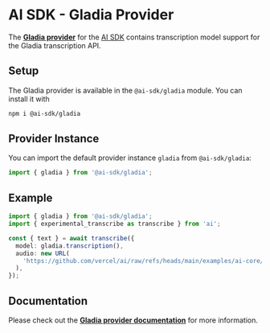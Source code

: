 # AI SDK - Gladia Provider

The **[Gladia provider](https://sdk.vercel.ai/providers/ai-sdk-providers/assemblyai)** for the [AI SDK](https://sdk.vercel.ai/docs)
contains transcription model support for the Gladia transcription API.

## Setup

The Gladia provider is available in the `@ai-sdk/gladia` module. You can install it with

```bash
npm i @ai-sdk/gladia
```

## Provider Instance

You can import the default provider instance `gladia` from `@ai-sdk/gladia`:

```ts
import { gladia } from '@ai-sdk/gladia';
```

## Example

```ts
import { gladia } from '@ai-sdk/gladia';
import { experimental_transcribe as transcribe } from 'ai';

const { text } = await transcribe({
  model: gladia.transcription(),
  audio: new URL(
    'https://github.com/vercel/ai/raw/refs/heads/main/examples/ai-core/data/galileo.mp3',
  ),
});
```

## Documentation

Please check out the **[Gladia provider documentation](https://sdk.vercel.ai/providers/ai-sdk-providers/gladia)** for more information.
